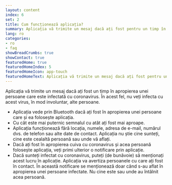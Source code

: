 ```yaml
---
layout: content
index: 6
set: 2
title: Cum funcționează aplicația?
summary: Aplicația vă trimite un mesaj dacă ați fost pentru un timp în apropierea unei persoane care este infectată cu coronavirus.
lang: ro
categories:
- ro
- faq
showBreadCrumbs: true
showContact: true
featuredHome: true
featuredHomeIndex: 5
featuredHomeIcon: app-touch
featuredHomeText: Aplicația vă trimite un mesaj dacă ați fost pentru un timp în apropierea unei persoane care este infectată cu coronavirus. 
---
```


Aplicația vă trimite un mesaj dacă ați fost un timp în apropierea unei persoane care este infectată cu coronavirus. În acest fel, nu veți infecta cu acest virus, în mod involuntar, alte persoane. 

* Aplicația vede prin Bluetooth dacă ați fost în apropierea unei persoane care și ea folosește aplicația.
* Cu cât este mai puternic semnalul cu atât ați fost mai aproape.
* Aplicația funcționează fără locația, numele, adresa de e-mail, numărul dvs. de telefon sau alte date de contact. Aplicația nu știe cine sunteți, cine este cealaltă persoană sau unde vă aflați.
* Dacă ați fost în apropierea cuiva cu coronavirus și acea persoană folosește aplicația, veți primi ulterior o notificare prin aplicație.
* Dacă sunteți infectat cu coronavirus, puteți (de bunăvoie) să menționați acest lucru în aplicație. Aplicația va avertiza persoanele cu care ați fost în contact. În această notificare se menționează doar când s-au aflat în apropierea unei persoane infectate. Nu cine este sau unde au întâlnit acea persoană.
